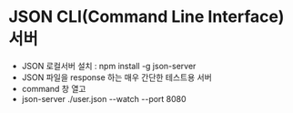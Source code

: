 # JSON CLI(Command Line Interface) 서버

- JSON 로컬서버 설치 : npm install -g json-server
- JSON 파일을 response 하는 매우 간단한 테스트용 서버
- command 창 열고
- json-server ./user.json --watch --port 8080
